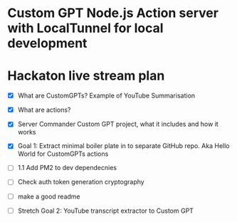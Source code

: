# Custom GPT Node.js Action server with LocalTunnel for local development

# Hackaton live stream plan

- [x] What are CustomGPTs? Example of YouTube Summarisation

- [x] What are actions?

- [x] Server Commander Custom GPT project, what it includes and how it works

- [x] Goal 1: Extract minimal boiler plate in to separate GitHub repo. Aka Hello World for CustomGPTs actions
- [ ] 1.1 Add PM2 to dev dependecnies
- [ ] Check auth token generation cryptography

- [ ] make a good readme

- [ ] Stretch Goal 2: YouTube transcript extractor to Custom GPT


